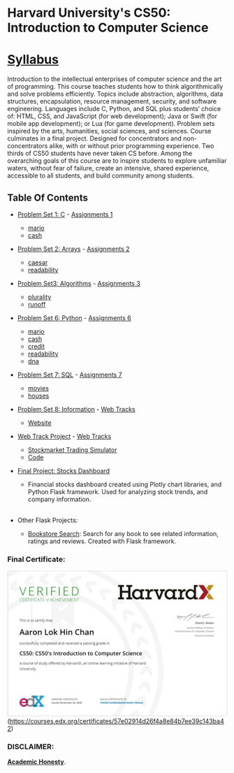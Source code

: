 # Harvard University's CS50: Introduction to Computer Science 

<h1><a href='https://cs50.harvard.edu/x/2020/syllabus/#syllabus'> Syllabus</a></h1>

Introduction to the intellectual enterprises of computer science and the art of programming. This course teaches students how to think algorithmically and solve problems efficiently. Topics include abstraction, algorithms, data structures, encapsulation, resource management, security, and software engineering. Languages include C, Python, and SQL plus students’ choice of: HTML, CSS, and JavaScript (for web development); Java or Swift (for mobile app development); or Lua (for game development). Problem sets inspired by the arts, humanities, social sciences, and sciences. Course culminates in a final project. Designed for concentrators and non-concentrators alike, with or without prior programming experience. Two thirds of CS50 students have never taken CS before. Among the overarching goals of this course are to inspire students to explore unfamiliar waters, without fear of failure, create an intensive, shared experience, accessible to all students, and build community among students.

## Table Of Contents

- [Problem Set 1: C](/C_Problem_Sets/ps1/) - <a href='https://cs50.harvard.edu/x/2020/psets/1/'> Assignments 1</a>
  * [mario](/C_Problem_Sets/ps1/)
  * [cash](/C_Problem_Sets/ps1/)
  
- [Problem Set 2: Arrays](/C_Problem_Sets/ps2/) - <a href='https://cs50.harvard.edu/x/2020/psets/2/'> Assignments 2</a> 
  * [caesar](/C_Problem_Sets/ps2/)
  * [readability](/C_Problem_Sets/ps2/)
    
- [Problem Set3: Algorithms](/C_Problem_Sets/ps3/) - <a href='https://cs50.harvard.edu/x/2020/psets/3/'> Assignments 3</a> 
  * [plurality](/C/pset3/plurality)
  * [runoff](/C/pset3/runoff)

- [Problem Set 6: Python](/Python_Problem_Sets/ps6/) - <a href='https://cs50.harvard.edu/x/2020/psets/6/'> Assignments 6</a>
  * [mario](/Python_Problem_Sets/ps6/)
  * [cash](/Python_Problem_Sets/ps6/)
  * [credit](/Python_Problem_Sets/ps6/)
  * [readability](/Python_Problem_Sets/ps6/)
  * [dna](/Python_Problem_Sets/ps6/)

- [Problem Set 7: SQL](/Python_Problem_Sets/ps7/) - <a href='https://cs50.harvard.edu/x/2020/psets/7/'> Assignments 7</a>
  * [movies](/Python_Problem_Sets/ps7/)
  * [houses](/Python_Problem_Sets/ps7/)

- [Problem Set 8: Information](/Python_Problem_Sets/ps8/) - <a href='https://cs50.harvard.edu/x/2020/tracks/web/'> Web Tracks</a>
  * [Website](/Python_Problem_Sets/ps8/)
  
- [Web Track Project](/Python_Problem_Sets/web_track/) - <a href='https://cs50.harvard.edu/x/2020/tracks/web/'> Web Tracks</a>
  * <a href='https://cs50x-stockmarket.herokuapp.com/login'> Stockmarket Trading Simulator</a> 
  + [Code](/Python_Problem_Sets/web_track/) 
  
- [Final Project: Stocks Dashboard](https://cs50-stocks-dashboard.herokuapp.com/)
   * Financial stocks dashboard created using Plotly chart libraries, and Python Flask framework. Used for analyzing stock trends, and company information.
   <br>
   
- Other Flask Projects:
  * <a href='https://aaron-test-application.herokuapp.com/'>Bookstore Search</a>: Search for any book to see related information, ratings and reviews. Created with Flask framework. 
    
### Final Certificate:
![Final Certificate](CS50_certificate.jpg)(https://courses.edx.org/certificates/57e02914d26f4a8e84b7ee39c143ba42)

### DISCLAIMER:
 [**Academic Honesty**](https://docs.cs50.net/2016/fall/syllabus/cs50.html#academic-honesty).
